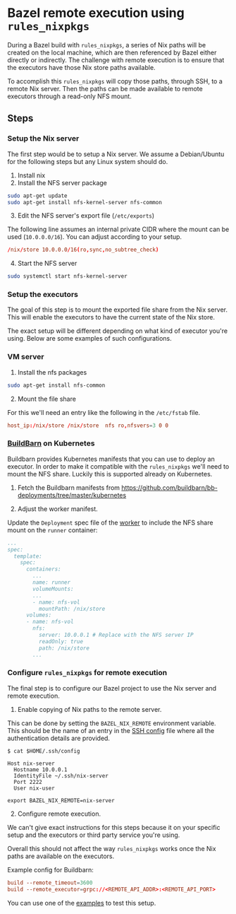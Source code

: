 # Bazel remote execution using `rules_nixpkgs`

During a Bazel build with `rules_nixpkgs`, a series of Nix paths will be created on the local
machine, which are then referenced by Bazel either directly or indirectly. The challenge with remote
execution is to ensure that the executors have those Nix store paths available.

To accomplish this `rules_nixpkgs` will copy those paths, through SSH, to a remote Nix server. Then
the paths can be made available to remote executors through a read-only NFS mount.

## Steps

### Setup the Nix server

The first step would be to setup a Nix server. We assume a Debian/Ubuntu for the following steps but
any Linux system should do.

1. Install nix
2. Install the NFS server package
```bash
sudo apt-get update
sudo apt-get install nfs-kernel-server nfs-common
```
3. Edit the NFS server's export file (`/etc/exports`)

The following line assumes an internal private CIDR where the mount can be used (`10.0.0.0/16`). You
can adjust according to your setup.

```conf
/nix/store 10.0.0.0/16(ro,sync,no_subtree_check)
```
4. Start the NFS server
```bash
sudo systemctl start nfs-kernel-server
```

### Setup the executors

The goal of this step is to mount the exported file share from the Nix server. This will enable the
executors to have the current state of the Nix store.

The exact setup will be different depending on what kind of executor you're using. Below are some
examples of such configurations.

### VM server

1. Install the nfs packages
```bash
sudo apt-get install nfs-common
```
2. Mount the file share

For this we'll need an entry like the following in the `/etc/fstab` file.
```conf
host_ip:/nix/store /nix/store  nfs ro,nfsvers=3 0 0
```

### [BuildBarn](https://github.com/buildbarn) on Kubernetes

Buildbarn provides Kubernetes manifests that you can use to deploy an executor. In order to make it
compatible with the `rules_nixpkgs` we'll need to mount the NFS share. Luckily this is supported
already on Kubernetes.

1. Fetch the Buildbarn manifests from https://github.com/buildbarn/bb-deployments/tree/master/kubernetes

2. Adjust the worker manifest.

Update the `Deployment` spec file of the
[worker](https://github.com/buildbarn/bb-deployments/blob/d142377ce90d48407f01ca67a7707d958de38936/kubernetes/worker-ubuntu22-04.yaml)
to include the NFS share mount on the `runner` container:

```yaml
...
spec:
  template:
    spec:
      containers:
        ...
        name: runner
        volumeMounts:
        ...
        - name: nfs-vol
          mountPath: /nix/store
      volumes:
      - name: nfs-vol
        nfs:
          server: 10.0.0.1 # Replace with the NFS server IP
          readOnly: true
          path: /nix/store
        ...
```

### Configure `rules_nixpkgs` for remote execution

The final step is to configure our Bazel project to use the Nix server and remote execution.

1. Enable copying of Nix paths to the remote server.

This can be done by setting the `BAZEL_NIX_REMOTE` environment variable. This should be the name of
an entry in the [SSH config](https://www.ssh.com/academy/ssh/config) file where all the
authentication details are provided.

```
$ cat $HOME/.ssh/config

Host nix-server
  Hostname 10.0.0.1
  IdentityFile ~/.ssh/nix-server
  Port 2222
  User nix-user

export BAZEL_NIX_REMOTE=nix-server
```

2. Configure remote execution.

We can't give exact instructions for this steps because it on your specific setup and the executors
or third party service you're using.

Overall this should not affect the way `rules_nixpkgs` works once the Nix paths are available on the
executors.

Example config for Buildbarn:

```conf
build --remote_timeout=3600
build --remote_executor=grpc://<REMOTE_API_ADDR>:<REMOTE_API_PORT>
```

You can use one of the
[examples](https://github.com/tweag/rules_nixpkgs/tree/master/examples/toolchains) to test this
setup.
